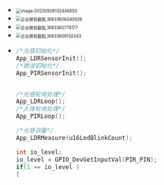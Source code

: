 * <img src="https://cvp.oss-cn-shanghai.aliyuncs.com/picgo/202305081324788.png" alt="image-20230508132446653" style="zoom: 60%;" />

* <img src="https://cvp.oss-cn-shanghai.aliyuncs.com/picgo/202305081325414.png" alt="企业微信截图_16833606445926" style="zoom: 60%;" />

* <img src="https://cvp.oss-cn-shanghai.aliyuncs.com/picgo/202305081352187.png" alt="企业微信截图_1683360778177" style="zoom:60%;" />

* <img src="https://cvp.oss-cn-shanghai.aliyuncs.com/picgo/202305081353641.png" alt="企业微信截图_16833609132343" style="zoom:60%;" />

* ~~~C++
  /*光感初始化*/
  App_LDRSensorInit();
  /*微波初始化*/
  App_PIRSensorInit();
  
  
  /*光感轮询处理*/
  App_LDRLoop();
  /*人体轮询处理*/
  App_PIRLoop();
  
  /*光感测量*/
  App_LDRMeasure(u16LedBlinkCount);
  
  int io_level;
  io_level = GPIO_DevGetInputVal(PIR_PIN);
  if(1 == io_level )
  {
  ~~~

  
